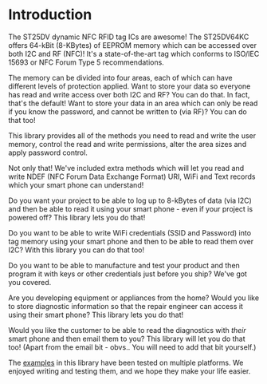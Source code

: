# Introduction

The ST25DV dynamic NFC RFID tag ICs are awesome! The ST25DV64KC offers 64-kBit (8-KBytes) of EEPROM memory which can be accessed over both I2C and RF (NFC)! It's a state-of-the-art
tag which conforms to ISO/IEC 15693 or NFC Forum Type 5 recommendations.

The memory can be divided into four areas, each of which can have different levels of protection applied. Want to store your data so everyone has read and write access over both I2C and RF? You can do that.
In fact, that's the default! Want to store your data in an area which can only be read if you know the password, and cannot be written to (via RF)? You can do that too!

This library provides all of the methods you need to read and write the user memory, control the read and write permissions, alter the area sizes and apply password control.

Not only that! We've included extra methods which will let you read and write NDEF (NFC Forum Data Exchange Format) URI, WiFi and Text records which your smart phone can understand!

Do you want your project to be able to log up to 8-kBytes of data (via I2C) and then be able to read it using your smart phone - even if your project is powered off? This library lets you do that!

Do you want to be able to write WiFi credentials (SSID and Password) into tag memory using your smart phone and then to be able to read them over I2C? With this library you can do that too!

Do you want to be able to manufacture and test your product and then program it with keys or other credentials just before you ship? We've got you covered.

Are you developing equipment or appliances from the home? Would you like to store diagnostic information so that the repair engineer can access it using their smart phone? This library lets you do that!

Would you like the customer to be able to read the diagnostics with _their_ smart phone and then email them to you? This library will let you do that too! (Apart from the email bit - obvs.. You will need to add that bit yourself.)

The [examples](https://sparkfun.github.io/SparkFun_ST25DV64KC_Arduino_Library/sparkfun-st25dv64kc-arduino-library-examples/ex_01_Device_Information/) in this library have been tested on multiple platforms.
We enjoyed writing and testing them, and we hope they make your life easier.
